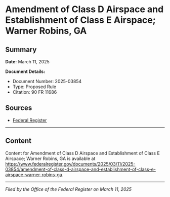 # Amendment of Class D Airspace and Establishment of Class E Airspace; Warner Robins, GA

## Summary

**Date:** March 11, 2025

**Document Details:**
- Document Number: 2025-03854
- Type: Proposed Rule
- Citation: 90 FR 11686

## Sources
- [Federal Register](https://www.federalregister.gov/documents/2025/03/11/2025-03854/amendment-of-class-d-airspace-and-establishment-of-class-e-airspace-warner-robins-ga)

---

## Content

Content for Amendment of Class D Airspace and Establishment of Class E Airspace; Warner Robins, GA is available at https://www.federalregister.gov/documents/2025/03/11/2025-03854/amendment-of-class-d-airspace-and-establishment-of-class-e-airspace-warner-robins-ga.

---

*Filed by the Office of the Federal Register on March 11, 2025*
